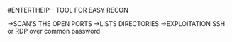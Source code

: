 #ENTERTHEIP - TOOL FOR EASY RECON

->SCAN'S THE OPEN PORTS
->LISTS DIRECTORIES
->EXPLOITATION SSH or RDP over common password
